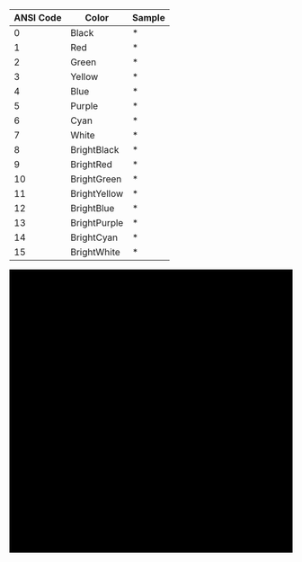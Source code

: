<div class='centeredText'>
    <span class='ColorSchemeName' />
</div>


|ANSI Code|Color       |Sample                       |
|---------|------------|-----------------------------|
|0        |Black       |<span class='ANSI0'>*</span> |
|1        |Red         |<span class='ANSI1'>*</span> |
|2        |Green       |<span class='ANSI2'>*</span> |
|3        |Yellow      |<span class='ANSI3'>*</span> |
|4        |Blue        |<span class='ANSI4'>*</span> |
|5        |Purple      |<span class='ANSI5'>*</span> |
|6        |Cyan        |<span class='ANSI6'>*</span> |
|7        |White       |<span class='ANSI7'>*</span> |
|8        |BrightBlack |<span class='ANSI8'>*</span> |
|9        |BrightRed   |<span class='ANSI9'>*</span> |
|10       |BrightGreen |<span class='ANSI10'>*</span>|
|11       |BrightYellow|<span class='ANSI11'>*</span>|
|12       |BrightBlue  |<span class='ANSI12'>*</span>|
|13       |BrightPurple|<span class='ANSI13'>*</span>|
|14       |BrightCyan  |<span class='ANSI14'>*</span>|
|15       |BrightWhite |<span class='ANSI15'>*</span>|



<div class='centeredText'>
<svg viewBox="0 0 640 640" width="100%" xmlns:xlink="http://www.w3.org/1999/xlink" xmlns="http://www.w3.org/2000/svg">   <rect x="-20" y="-20" class="ansi15-fill" width="660" height="660" />   <rect x="0" y="0" class="ansi14-fill" width="640" height="640" />   <rect x="20" y="20" class="ansi13-fill" width="620" height="620" />   <rect x="40" y="40" class="ansi12-fill" width="600" height="600" />   <rect x="60" y="60" class="ansi11-fill" width="580" height="580" />   <rect x="80" y="80" class="ansi10-fill" width="560" height="560" />   <rect x="100" y="100" class="ansi9-fill" width="540" height="540" />   <rect x="120" y="120" class="ansi8-fill" width="520" height="520" />   <rect x="140" y="140" class="ansi7-fill" width="500" height="500" />   <rect x="160" y="160" class="ansi6-fill" width="480" height="480" />   <rect x="180" y="180" class="ansi5-fill" width="460" height="460" />   <rect x="200" y="200" class="ansi4-fill" width="440" height="440" />   <rect x="220" y="220" class="ansi3-fill" width="420" height="420" />   <rect x="240" y="240" class="ansi2-fill" width="400" height="400" />   <rect x="260" y="260" class="ansi1-fill" width="380" height="380" />   <rect x="280" y="280" class="ansi0-fill" width="360" height="360" /> </svg>
</div>

